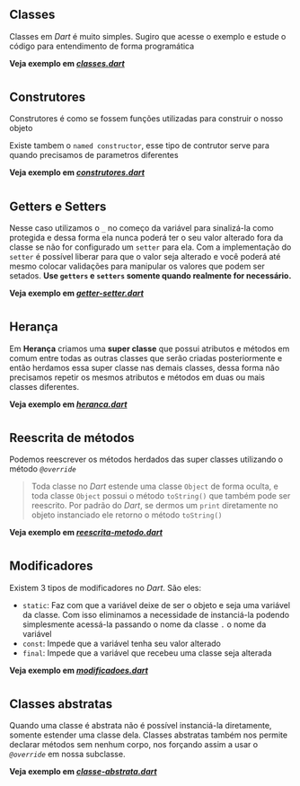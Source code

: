 ## Classes
Classes em *Dart* é muito simples. Sugiro que acesse o exemplo e estude o código para entendimento de forma programática

**Veja exemplo em *[classes.dart](classes.dart)***

#

## Construtores
Construtores é como se fossem funções utilizadas para construir o nosso objeto

Existe tambem o `named constructor`, esse tipo de contrutor serve para quando precisamos de parametros diferentes

**Veja exemplo em *[construtores.dart](construtores.dart)***

#

## Getters e Setters
Nesse caso utilizamos o `_` no começo da variável para sinalizá-la como protegida e dessa forma ela nunca poderá ter o seu valor alterado fora da classe se não for configurado um `setter` para ela. Com a implementação do `setter` é possível liberar para que o valor seja alterado e você poderá até mesmo colocar validações para manipular os valores que podem ser setados. **Use `getters` e `setters` somente quando realmente for necessário.**

**Veja exemplo em *[getter-setter.dart](getter-setter.dart)***

#

## Herança
Em **Herança** criamos uma **super classe** que possui atributos e métodos em comum entre todas as outras classes que serão criadas posteriormente e então herdamos essa super classe nas demais classes, dessa forma não precisamos repetir os mesmos atributos e métodos em duas ou mais classes diferentes.

**Veja exemplo em *[heranca.dart](heranca.dart)***

#

## Reescrita de métodos
Podemos reescrever os métodos herdados das super classes utilizando o método *`@override`*
> Toda classe no *Dart* estende uma classe `Object` de forma oculta, e toda classe `Object` possui o método `toString()` que também pode ser reescrito. Por padrão do *Dart*, se dermos um `print` diretamente no objeto instanciado ele retorno o método `toString()`

**Veja exemplo em *[reescrita-metodo.dart](reescrita-metodo.dart)***

#

## Modificadores
Existem 3 tipos de modificadores no *Dart*. São eles:
- `static`: Faz com que a variável deixe de ser o objeto e seja uma variável da classe. Com isso eliminamos a necessidade de instanciá-la podendo simplesmente acessá-la passando o nome da classe `.` o nome da variável
- `const`: Impede que a variável tenha seu valor alterado
- `final`: Impede que a variável que recebeu uma classe seja alterada

**Veja exemplo em *[modificadoes.dart](modificadoes.dart)***

#

## Classes abstratas
Quando uma classe é abstrata não é possível instanciá-la diretamente, somente estender uma classe dela.
Classes abstratas também nos permite declarar métodos sem nenhum corpo, nos forçando assim a usar o *`@override`* em nossa subclasse.

**Veja exemplo em *[classe-abstrata.dart](classe-abstrata.dart)***